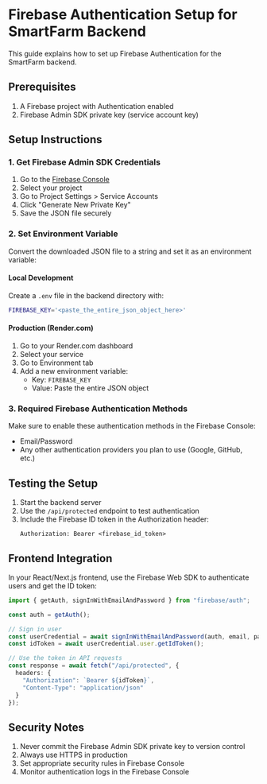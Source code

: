 # Firebase Authentication Setup for SmartFarm Backend

This guide explains how to set up Firebase Authentication for the SmartFarm backend.

## Prerequisites

1. A Firebase project with Authentication enabled
2. Firebase Admin SDK private key (service account key)

## Setup Instructions

### 1. Get Firebase Admin SDK Credentials

1. Go to the [Firebase Console](https://console.firebase.google.com/)
2. Select your project
3. Go to Project Settings > Service Accounts
4. Click "Generate New Private Key"
5. Save the JSON file securely

### 2. Set Environment Variable

Convert the downloaded JSON file to a string and set it as an environment variable:

#### Local Development

Create a `.env` file in the backend directory with:

```bash
FIREBASE_KEY='<paste_the_entire_json_object_here>'
```

#### Production (Render.com)

1. Go to your Render.com dashboard
2. Select your service
3. Go to Environment tab
4. Add a new environment variable:
   - Key: `FIREBASE_KEY`
   - Value: Paste the entire JSON object

### 3. Required Firebase Authentication Methods

Make sure to enable these authentication methods in the Firebase Console:
- Email/Password
- Any other authentication providers you plan to use (Google, GitHub, etc.)

## Testing the Setup

1. Start the backend server
2. Use the `/api/protected` endpoint to test authentication
3. Include the Firebase ID token in the Authorization header:
   ```
   Authorization: Bearer <firebase_id_token>
   ```

## Frontend Integration

In your React/Next.js frontend, use the Firebase Web SDK to authenticate users and get the ID token:

```typescript
import { getAuth, signInWithEmailAndPassword } from "firebase/auth";

const auth = getAuth();

// Sign in user
const userCredential = await signInWithEmailAndPassword(auth, email, password);
const idToken = await userCredential.user.getIdToken();

// Use the token in API requests
const response = await fetch("/api/protected", {
  headers: {
    "Authorization": `Bearer ${idToken}`,
    "Content-Type": "application/json"
  }
});
```

## Security Notes

1. Never commit the Firebase Admin SDK private key to version control
2. Always use HTTPS in production
3. Set appropriate security rules in Firebase Console
4. Monitor authentication logs in the Firebase Console
